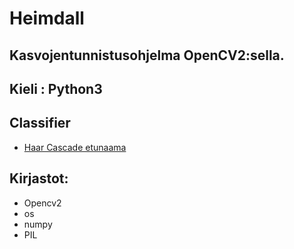 # Heimdall
## Kasvojentunnistusohjelma OpenCV2:sella.

## Kieli : Python3

## Classifier
* [Haar Cascade etunaama](https://github.com/opencv/opencv/blob/master/data/haarcascades/haarcascade_frontalface_default.xml)

## Kirjastot:
* Opencv2
* os
* numpy
* PIL
